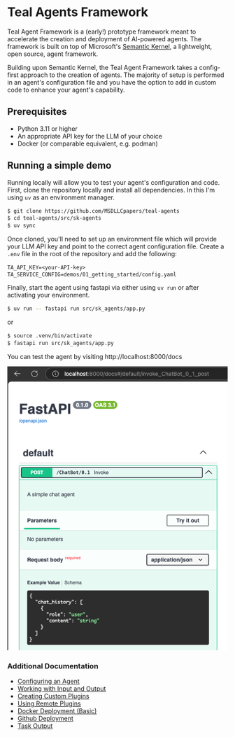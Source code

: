# Teal Agents Framework

Teal Agent Framework is a (early!) prototype framework meant to accelerate the
creation and deployment of AI-powered agents. The framework is built on top of
Microsoft's
[Semantic Kernel](https://learn.microsoft.com/en-us/semantic-kernel/overview/),
a lightweight, open source, agent framework.

Building upon Semantic Kernel, the Teal Agent Framework takes a config-first
approach to the creation of agents. The majority of setup is performed in an
agent's configuration file and you have the option to add in custom code to
enhance your agent's capability.

## Prerequisites
- Python 3.11 or higher
- An appropriate API key for the LLM of your choice
- Docker (or comparable equivalent, e.g. podman)

## Running a simple demo
Running locally will allow you to test your agent's configuration and code.
First, clone the repository locally and install all dependencies. In this
I'm using `uv` as an environment manager.

```bash
$ git clone https://github.com/MSDLLCpapers/teal-agents
$ cd teal-agents/src/sk-agents
$ uv sync
```

Once cloned, you'll need to set up an environment file which will provide your
LLM API key and point to the correct agent configuration file. Create a `.env`
file in the root of the repository and add the following:

```text
TA_API_KEY=<your-API-key>
TA_SERVICE_CONFIG=demos/01_getting_started/config.yaml
```

Finally, start the agent using fastapi via either using `uv run` or after
activating your environment.

```bash
$ uv run -- fastapi run src/sk_agents/app.py
```
or
```bash
$ source .venv/bin/activate
$ fastapi run src/sk_agents/app.py
```


You can test the agent by visiting http://localhost:8000/docs

![Agent Swagger UI](doc/assets/demo-1.png)

### Additional Documentation
- [Configuring an Agent](/src/sk-agents/demos/01_getting_started/README.md)
- [Working with Input and Output](/src/sk-agents/demos/02_input_output/README.md)
- [Creating Custom Plugins](/src/sk-agents/demos/03_plugins/README.md)
- [Using Remote Plugins](/src/sk-agents/demos/04_remote_plugins/README.md)
- [Docker Deployment (Basic)](/src/sk-agents/demos/05_deployment/README.md)
- [Github Deployment](/src/sk-agents/demos/06_deployment_github/README.md)
- [Task Output](/src/sk-agents/demos/07_task_output/README.md)
